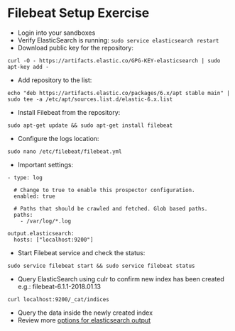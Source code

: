 # Filebeat Setup Exercise #

* Login into your sandboxes
* Verify ElasticSearch is running: ```sudo service elasticsearch restart```
* Download public key for the repository:
```
curl -O - https://artifacts.elastic.co/GPG-KEY-elasticsearch | sudo apt-key add -
```
* Add repository to the list:
```
echo "deb https://artifacts.elastic.co/packages/6.x/apt stable main" | sudo tee -a /etc/apt/sources.list.d/elastic-6.x.list
```
* Install Filebeat from the repository:
```
sudo apt-get update && sudo apt-get install filebeat
```
* Configure the logs location:
```
sudo nano /etc/filebeat/filebeat.yml
```
* Important settings:  
```
- type: log

  # Change to true to enable this prospector configuration.
  enabled: true

  # Paths that should be crawled and fetched. Glob based paths.
  paths:
    - /var/log/*.log 
    
output.elasticsearch:
  hosts: ["localhost:9200"]
```
* Start Filebeat service and check the status:  
```
sudo service filebeat start && sudo service filebeat status
```
* Query ElasticSearch using culr to confirm new index has been created e.g.: filebeat-6.1.1-2018.01.13
```
curl localhost:9200/_cat/indices
```
* Query the data inside the newly created index
* Review more <a href="https://www.elastic.co/guide/en/beats/filebeat/current/elasticsearch-output.html" target="_blank">options for elasticsearch output</a>
